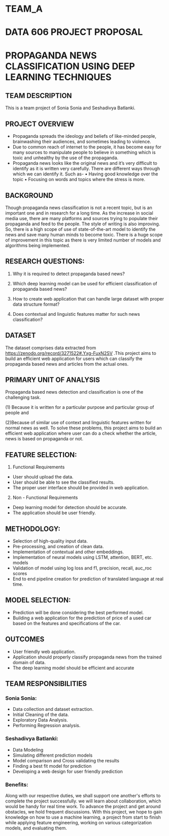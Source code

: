 # TEAM_A
# DATA 606 PROJECT PROPOSAL

# PROPAGANDA NEWS CLASSIFICATION USING DEEP LEARNING TECHNIQUES

## TEAM DESCRIPTION

This is a team project of Sonia Sonia and Seshadivya Batlanki.


## PROJECT OVERVIEW

* Propaganda spreads the ideology and beliefs of like-minded people, brainwashing their audiences, and sometimes leading to violence. 
* Due to common reach of internet to the people, it has become easy for many sources to manipulate people to believe in something which is toxic and unhealthy by the use of the propaganda.
* Propaganda news looks like the original news and it’s very difficult to identify as it is written very carefully. There are different ways through which we can identify it. Such as-
•	Having good knowledge over the topic
•	Focusing on words and topics where the stress is more.


## BACKGROUND

Though propaganda news classification is not a recent topic, but is an important one and in research for a long time. As the increase in social media use, there are many platforms and sources trying to populate their propaganda and feed to the people. The style of writing is also improving. So, there is a high scope of use of state-of-the-art model to identify the news and save many human minds to become toxic. There is a huge scope of improvement in this topic as there is very limited number of models and algorithms being implemented.


## RESEARCH QUESTIONS:


1.  Why it is required to detect propaganda based news?

2.	Which deep learning model can be used for efficient classification of propaganda based news?

3.	How to create web application that can handle large dataset with proper data structure format?

4.	Does contextual and linguistic features matter for such news classification?



## DATASET 

The dataset comprises data extracted from https://zenodo.org/record/3271522#.Yxg-FuxN2SV .This project aims to build an efficient web application for users which can classify the propaganda based news and articles from the actual ones.


## PRIMARY UNIT OF ANALYSIS

Propaganda based news detection and classification is one of the challenging task. 

(1) Because it is written for a particular purpose and particular group of people and 

(2)Because of similar use of context and linguistic features written for normal news as well. To solve these problems, this project aims to build an efficient web application where user can do a check whether the article, news is based on propaganda or not.


## FEATURE SELECTION:

1. Functional Requirements

* User should upload the data.
* User should be able to see the classified results.
* The proper user interface should be provided in web application.

2. Non - Functional Requirements

* Deep learning model for detection should be accurate.
* The application should be user friendly.


 ## METHODOLOGY:

* Selection of high-quality input data.
* Pre-processing, and creation of clean data.
* Implementation of contextual and other embeddings.
* Implementation of neural models using LSTM, attention, BERT, etc. models
* Validation of model using log loss and f1, precision, recall, auc_roc scores
* End to end pipeline creation for prediction of translated language at real time.

## MODEL SELECTION: 

* Prediction will be done considering the best performed model.
* Building a web application for the prediction of price of a used car based on the features and specifications of the car.



## OUTCOMES

* User friendly web application.
* Application should properly classify propaganda news from the trained domain of data.
* The deep learning model should be efficient and accurate

## TEAM RESPONSIBILITIES

### Sonia Sonia: 

* Data collection and dataset extraction.
* Initial Cleaning of the data.
* Exploratory Data Analysis.
* Performing Regression analysis.

### Seshadivya Batlanki:

* Data Modeling
* Simulating different prediction models
* Model comparison and Cross validating the results
* Finding a best fit model for prediction
* Developing a web design for user friendly prediction

### Benefits:
Along with our respective duties, we shall support one another's efforts to complete the project successfully. we will learn about collaboration, which would be handy for real time work. To advance the project and get around obstacles, we hold frequent discussions.
With this project, we hope to gain knowledge on how to use a machine learning, a project from start to finish while applying feature engineering, working on various categorization models, and evaluating them.

